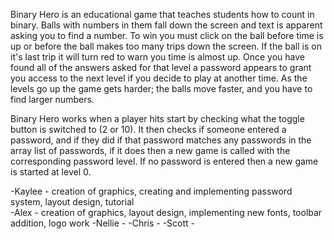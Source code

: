 Binary Hero is an educational game that teaches students how to count in binary.  Balls with numbers in them fall down the screen 
and text is apparent asking you to find a number.  To win you must click on the ball before time is up or before the ball makes 
too many trips down the screen.  If the ball is on it's last trip it will turn red to warn you time is almost up.  Once you have
found all of the answers asked for that level a password appears to grant you access to the next level if you decide to play 
at another time.  As the levels go up the game gets harder; the balls move faster, and you have to find larger numbers.  

Binary Hero works when a player hits start by checking what the toggle button is switched to (2 or 10).  It then checks if someone 
entered a password, and if they did if that password matches any passwords in the array list of passwords, if it does then a new 
game is called with the corresponding password level.  If no password is entered then a new game is started at level 0.  

-Kaylee - creation of graphics, creating and implementing password system, layout design, tutorial  
-Alex - creation of graphics, layout design, implementing new fonts, toolbar addition, logo work 
-Nellie - 
-Chris - 
-Scott -
